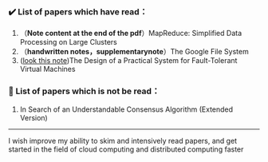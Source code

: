 ### :heavy_check_mark: List of papers which have read：
1. （**Note content at the end of the pdf**）MapReduce: Simplified Data Processing on Large Clusters
2. （**handwritten notes，supplementarynote**）The Google File System
3. ([look this note](https://mit-public-courses-cn-translatio.gitbook.io/mit6-824/lecture-04-vmware-ft))The Design of a Practical System for Fault-Tolerant Virtual Machines

### :calendar: List of papers which is not be read：
1. In Search of an Understandable Consensus Algorithm (Extended Version)

---
I wish improve my ability to skim and intensively read papers, and get started in the field of cloud computing and distributed computing faster